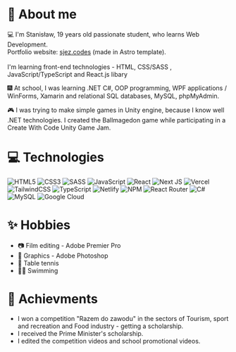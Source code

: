 # 📜 About me

 💻 I'm Stanisław, 19 years old passionate student, who learns Web Development. <br />
  Portfolio website: <a href="https://sjez.codes" target="_blank">sjez.codes</a>
  (made in Astro template). <br /> <br />
   I'm learning front-end technologies - HTML, CSS/SASS , JavaScript/TypeScript and React.js libary <br />

  🎆 At school, I was learning .NET C#, OOP programming, WPF applications / WinForms, Xamarin and relational SQL databases, MySQL, phpMyAdmin. <br />
  
  🎮 I was trying to make simple games in Unity engine, because I know well .NET technologies. I created the Ballmagedon game while participating in a Create With Code Unity Game Jam. <br />

# 💻 Technologies

![HTML5](https://img.shields.io/badge/html5-%23E34F26.svg?style=for-the-badge&logo=html5&logoColor=white) ![CSS3](https://img.shields.io/badge/css3-%231572B6.svg?style=for-the-badge&logo=css3&logoColor=white) ![SASS](https://img.shields.io/badge/SASS-hotpink.svg?style=for-the-badge&logo=SASS&logoColor=white) ![JavaScript](https://img.shields.io/badge/javascript-%23323330.svg?style=for-the-badge&logo=javascript&logoColor=%23F7DF1E) ![React](https://img.shields.io/badge/react-%2320232a.svg?style=for-the-badge&logo=react&logoColor=%2361DAFB) ![Next JS](https://img.shields.io/badge/Next-black?style=for-the-badge&logo=next.js&logoColor=white) ![Vercel](https://img.shields.io/badge/vercel-%23000000.svg?style=for-the-badge&logo=vercel&logoColor=white) ![TailwindCSS](https://img.shields.io/badge/tailwindcss-%2338B2AC.svg?style=for-the-badge&logo=tailwind-css&logoColor=white) ![TypeScript](https://img.shields.io/badge/typescript-%23007ACC.svg?style=for-the-badge&logo=typescript&logoColor=white) ![Netlify](https://img.shields.io/badge/netlify-%23000000.svg?style=for-the-badge&logo=netlify&logoColor=#00C7B7) ![NPM](https://img.shields.io/badge/NPM-%23000000.svg?style=for-the-badge&logo=npm&logoColor=white) ![React Router](https://img.shields.io/badge/React_Router-CA4245?style=for-the-badge&logo=react-router&logoColor=white) ![C#](https://img.shields.io/badge/c%23-%23239120.svg?style=for-the-badge&logo=c-sharp&logoColor=white) ![MySQL](https://img.shields.io/badge/mysql-%2300f.svg?style=for-the-badge&logo=mysql&logoColor=white) ![Google Cloud](https://img.shields.io/badge/Google%20Cloud-%234285F4.svg?style=for-the-badge&logo=google-cloud&logoColor=white)

# ✨ Hobbies

- 📷 Film editing - Adobe Premier Pro
- 🎴 Graphics - Adobe Photoshop <br />
- 🏓 Table tennis
- 🏊‍♂️ Swimming

# 💼 Achievments

- I won a competition "Razem do zawodu" in the sectors of Tourism, sport and recreation and Food industry - getting a scholarship.
- I received the Prime Minister's scholarship.
- I edited the competition videos and school promotional videos.


